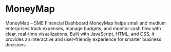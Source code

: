 # MoneyMap
MoneyMap – SME Financial Dashboard MoneyMap helps small and medium enterprises track expenses, manage budgets, and monitor cash flow with clear, real-time visualizations. Built with JavaScript, HTML, and CSS, it provides an interactive and user-friendly experience for smarter business decisions.

